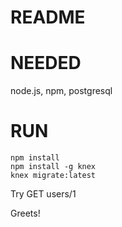 README
======

NEEDED
======
node.js, npm, postgresql

RUN
===
```
npm install
npm install -g knex
knex migrate:latest
```

Try GET users/1

Greets!
